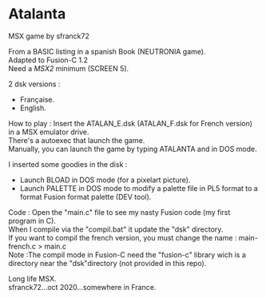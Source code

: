 # Atalanta
MSX game by sfranck72

From a BASIC listing in a spanish Book (NEUTRONIA game).  
Adapted to Fusion-C 1.2  
Need a *MSX2* minimum (SCREEN 5).

2 dsk versions : 
  - Française.
  - English.

How to play :
Insert the ATALAN_E.dsk (ATALAN_F.dsk for French version) in a MSX emulator drive.  
There's a autoexec that launch the game.  
Manually, you can launch the game by typing ATALANTA and <entry> in DOS mode.  

I inserted some goodies in the disk :
- Launch BLOAD in DOS mode (for a pixelart picture).
- Launch PALETTE in DOS mode to modify a palette file in PL5 format to a format Fusion format palette (DEV tool).

Code : 
Open the "main.c" file to see my nasty Fusion code (my first program in C).  
When I compile via the "compil.bat" it update the "dsk" directory.  
If you want to compil the french version, you must change the name : main-french.c > main.c  
Note :The compil mode in Fusion-C need the "fusion-c" library wich is a directory near the "dsk"directory (not provided in this repo).  

Long life MSX.  
sfranck72...oct 2020...somewhere in France.
